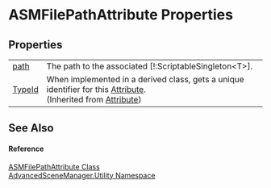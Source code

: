 # ASMFilePathAttribute Properties




## Properties
<table>
<tr>
<td><a href="P_AdvancedSceneManager_Utility_ASMFilePathAttribute_path.md">path</a></td>
<td>The path to the associated [!:ScriptableSingleton&lt;T&gt;].</td></tr>
<tr>
<td><a href="https://learn.microsoft.com/dotnet/api/system.attribute.typeid" target="_blank" rel="noopener noreferrer">TypeId</a></td>
<td>When implemented in a derived class, gets a unique identifier for this <a href="https://learn.microsoft.com/dotnet/api/system.attribute" target="_blank" rel="noopener noreferrer">Attribute</a>.<br />(Inherited from <a href="https://learn.microsoft.com/dotnet/api/system.attribute" target="_blank" rel="noopener noreferrer">Attribute</a>)</td></tr>
</table>

## See Also


#### Reference
<a href="T_AdvancedSceneManager_Utility_ASMFilePathAttribute.md">ASMFilePathAttribute Class</a>  
<a href="N_AdvancedSceneManager_Utility.md">AdvancedSceneManager.Utility Namespace</a>  
